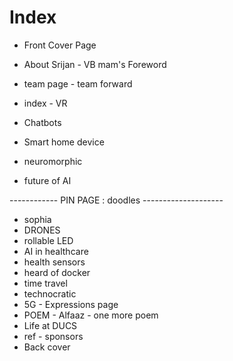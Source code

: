 # Index

- Front Cover Page
- About Srijan                      - VB mam's Foreword
- team page                         - team forward

- index                             - VR

- Chatbots                       
- Smart home device 
- neuromorphic
- future of AI
 
------------ PIN PAGE : doodles --------------------

- sophia
- DRONES
- rollable LED
- AI in healthcare
- health sensors
- heard of docker
- time travel
- technocratic
- 5G                                  - Expressions page
- POEM - Alfaaz                       - one more poem 
- Life at DUCS
- ref                     - sponsors
- Back cover
